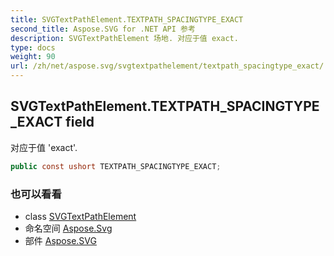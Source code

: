 ```yaml
---
title: SVGTextPathElement.TEXTPATH_SPACINGTYPE_EXACT
second_title: Aspose.SVG for .NET API 参考
description: SVGTextPathElement 场地. 对应于值 exact.
type: docs
weight: 90
url: /zh/net/aspose.svg/svgtextpathelement/textpath_spacingtype_exact/
---
```

## SVGTextPathElement.TEXTPATH_SPACINGTYPE_EXACT field

对应于值 'exact'.

```csharp
public const ushort TEXTPATH_SPACINGTYPE_EXACT;
```

### 也可以看看

* class [SVGTextPathElement](../)
* 命名空间 [Aspose.Svg](../../svgtextpathelement/)
* 部件 [Aspose.SVG](../../../)


